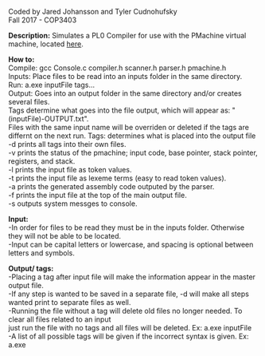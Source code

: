 Coded by Jared Johansson and Tyler Cudnohufsky  
Fall 2017 - COP3403  
  
**Description:**
Simulates a PL0 Compiler for use with the PMachine virtual machine, located [here](https://github.com/m3talpillow/SchoolWork/tree/master/PMachine).  
  
**How to:**  
Compile: gcc Console.c compiler.h scanner.h parser.h pmachine.h  
Inputs: Place files to be read into an inputs folder in the same directory.  
Run: a.exe inputFile tags...  
Output: Goes into an output folder in the same directory and/or creates several files.  
    Tags determine what goes into the file output, which will appear as: "(inputFile)-OUTPUT.txt".  
    Files with the same input name will be overriden or deleted if the tags are differnt on the next run.
Tags: determines what is placed into the output file
    -d prints all tags into their own files.   
    -v prints the status of the pmachine; input code, base pointer, stack pointer, registers, and stack.  
    -l prints the input file as token values.  
    -t prints the input file as lexeme terms (easy to read token values).  
    -a prints the generated assembly code outputed by the parser.  
    -f prints the input file at the top of the main output file.  
    -s outputs system messges to console. 
  
**Input:**  
-In order for files to be read they must be in the inputs folder. Otherwise they will not be able to be located.  
-Input can be capital letters or lowercase, and spacing is optional between letters and symbols.   
  
**Output/ tags:**  
-Placing a tag after input file will make the information appear in the master output file.   
-If any step is wanted to be saved in a separate file, -d will make all steps wanted print to separate files as well.  
-Running the file without a tag will delete old files no longer needed. To clear all files related to an input  
just run the file with no tags and all files will be deleted. Ex: a.exe inputFile  
-A list of all possible tags will be given if the incorrect syntax is given. Ex: a.exe   


